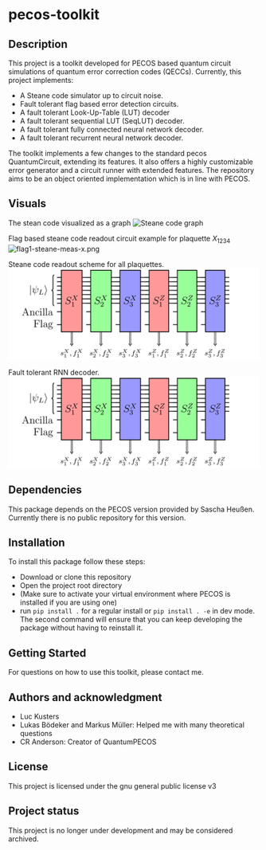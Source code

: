 # pecos-toolkit



## Description
This project is a toolkit developed for PECOS based quantum circuit simulations of quantum error correction codes (QECCs). Currently, this project implements:

+ A Steane code simulator up to circuit noise.
+ Fault tolerant flag based error detection circuits.
+ A fault tolerant Look-Up-Table (LUT) decoder
+ A fault tolerant sequential LUT (SeqLUT) decoder.
+ A fault tolerant fully connected neural network decoder.
+ A fault tolerant recurrent neural network decoder.

The toolkit implements a few changes to the standard pecos QuantumCircuit,
extending its features. It also offers a highly customizable error generator
and a circuit runner with extended features. The repository aims to be an
object oriented implementation which is in line with PECOS.

## Visuals
The stean code visualized as a graph
![Steane code graph](figures/steane-code-graph-1.png)

Flag based steane code readout circuit example for plaquette $X_{1234}$
![flag1-steane-meas-x.png](figures/steane-code-graph-1.png)

Steane code readout scheme for all plaquettes.
![flag1-steane-meas-x.png](figures/readout-schedule.png)

Fault tolerant RNN decoder.
![flag1-steane-meas-x.png](figures/readout-schedule.png)

## Dependencies
This package depends on the PECOS version provided by Sascha Heußen. Currently
there is no public repository for this version.

## Installation
To install this package follow these steps:

+ Download or clone this repository
+ Open the project root directory
+ (Make sure to activate your virtual environment where PECOS is installed if
  you are using one)
+ run `pip install .` for a regular install or `pip install . -e` in dev mode.
  The second command will ensure that you can keep developing the package
  without having to reinstall it.

## Getting Started
For questions on how to use this toolkit, please contact me.

## Authors and acknowledgment
+ Luc Kusters
+ Lukas Bödeker and Markus Müller: Helped me with many theoretical questions
+ CR Anderson: Creator of QuantumPECOS

## License
This project is licensed under the gnu general public license v3

## Project status
This project is no longer under development and may be considered archived.
